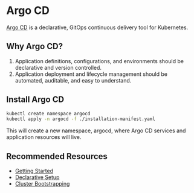 # Argo CD

[Argo CD](https://argo-cd.readthedocs.io/en/stable) is a declarative, GitOps continuous delivery tool for Kubernetes.

## Why Argo CD?

1. Application definitions, configurations, and environments should be declarative and version controlled.
1. Application deployment and lifecycle management should be automated, auditable, and easy to understand.

## Install Argo CD

```bash
kubectl create namespace argocd
kubectl apply -n argocd -f ./installation-manifest.yaml
```

This will create a new namespace, argocd, where Argo CD services and application resources will live.

## Recommended Resources

- [Getting Started](https://argo-cd.readthedocs.io/en/stable/getting_started/)
- [Declarative Setup](https://argo-cd.readthedocs.io/en/stable/operator-manual/declarative-setup/)
- [Cluster Bootstrapping](https://argo-cd.readthedocs.io/en/stable/operator-manual/cluster-bootstrapping/)
